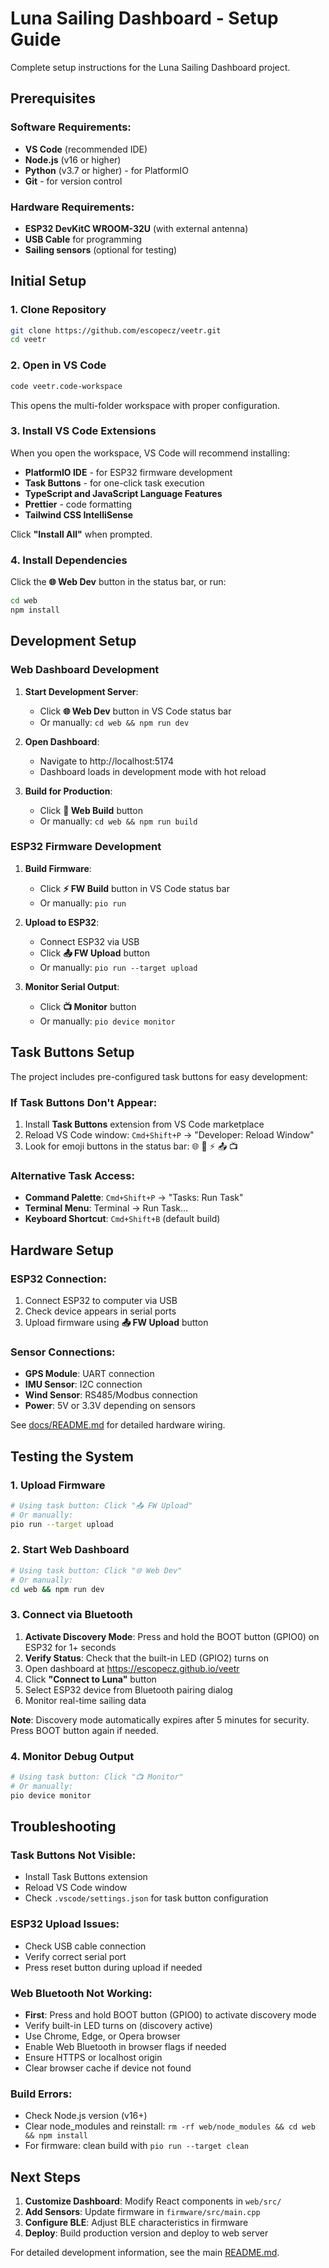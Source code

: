 # Luna Sailing Dashboard - Setup Guide

Complete setup instructions for the Luna Sailing Dashboard project.

## Prerequisites

### Software Requirements:
- **VS Code** (recommended IDE)
- **Node.js** (v16 or higher)
- **Python** (v3.7 or higher) - for PlatformIO
- **Git** - for version control

### Hardware Requirements:
- **ESP32 DevKitC WROOM-32U** (with external antenna)
- **USB Cable** for programming
- **Sailing sensors** (optional for testing)

## Initial Setup

### 1. Clone Repository
```bash
git clone https://github.com/escopecz/veetr.git
cd veetr
```

### 2. Open in VS Code
```bash
code veetr.code-workspace
```
This opens the multi-folder workspace with proper configuration.

### 3. Install VS Code Extensions
When you open the workspace, VS Code will recommend installing:
- **PlatformIO IDE** - for ESP32 firmware development
- **Task Buttons** - for one-click task execution
- **TypeScript and JavaScript Language Features**
- **Prettier** - code formatting
- **Tailwind CSS IntelliSense**

Click **"Install All"** when prompted.

### 4. Install Dependencies
Click the **🌐 Web Dev** button in the status bar, or run:
```bash
cd web
npm install
```

## Development Setup

### Web Dashboard Development

1. **Start Development Server**:
   - Click **🌐 Web Dev** button in VS Code status bar
   - Or manually: `cd web && npm run dev`

2. **Open Dashboard**: 
   - Navigate to http://localhost:5174
   - Dashboard loads in development mode with hot reload

3. **Build for Production**:
   - Click **🔧 Web Build** button  
   - Or manually: `cd web && npm run build`

### ESP32 Firmware Development

1. **Build Firmware**:
   - Click **⚡ FW Build** button in VS Code status bar
   - Or manually: `pio run`

2. **Upload to ESP32**:
   - Connect ESP32 via USB
   - Click **📤 FW Upload** button
   - Or manually: `pio run --target upload`

3. **Monitor Serial Output**:
   - Click **📺 Monitor** button
   - Or manually: `pio device monitor`

## Task Buttons Setup

The project includes pre-configured task buttons for easy development:

### If Task Buttons Don't Appear:
1. Install **Task Buttons** extension from VS Code marketplace
2. Reload VS Code window: `Cmd+Shift+P` → "Developer: Reload Window"
3. Look for emoji buttons in the status bar: 🌐 🔧 ⚡ 📤 📺

### Alternative Task Access:
- **Command Palette**: `Cmd+Shift+P` → "Tasks: Run Task"
- **Terminal Menu**: Terminal → Run Task...
- **Keyboard Shortcut**: `Cmd+Shift+B` (default build)

## Hardware Setup

### ESP32 Connection:
1. Connect ESP32 to computer via USB
2. Check device appears in serial ports
3. Upload firmware using **📤 FW Upload** button

### Sensor Connections:
- **GPS Module**: UART connection
- **IMU Sensor**: I2C connection  
- **Wind Sensor**: RS485/Modbus connection
- **Power**: 5V or 3.3V depending on sensors

See [docs/README.md](./docs/README.md) for detailed hardware wiring.

## Testing the System

### 1. Upload Firmware
```bash
# Using task button: Click "📤 FW Upload"
# Or manually:
pio run --target upload
```

### 2. Start Web Dashboard
```bash
# Using task button: Click "🌐 Web Dev"  
# Or manually:
cd web && npm run dev
```

### 3. Connect via Bluetooth
1. **Activate Discovery Mode**: Press and hold the BOOT button (GPIO0) on ESP32 for 1+ seconds
2. **Verify Status**: Check that the built-in LED (GPIO2) turns on
3. Open dashboard at https://escopecz.github.io/veetr
4. Click **"Connect to Luna"** button
5. Select ESP32 device from Bluetooth pairing dialog
6. Monitor real-time sailing data

**Note**: Discovery mode automatically expires after 5 minutes for security. Press BOOT button again if needed.

### 4. Monitor Debug Output
```bash
# Using task button: Click "📺 Monitor"
# Or manually:
pio device monitor
```

## Troubleshooting

### Task Buttons Not Visible:
- Install Task Buttons extension
- Reload VS Code window
- Check `.vscode/settings.json` for task button configuration

### ESP32 Upload Issues:
- Check USB cable connection
- Verify correct serial port
- Press reset button during upload if needed

### Web Bluetooth Not Working:
- **First**: Press and hold BOOT button (GPIO0) to activate discovery mode
- Verify built-in LED turns on (discovery active)
- Use Chrome, Edge, or Opera browser
- Enable Web Bluetooth in browser flags if needed
- Ensure HTTPS or localhost origin
- Clear browser cache if device not found

### Build Errors:
- Check Node.js version (v16+)
- Clear node_modules and reinstall: `rm -rf web/node_modules && cd web && npm install`
- For firmware: clean build with `pio run --target clean`

## Next Steps

1. **Customize Dashboard**: Modify React components in `web/src/`
2. **Add Sensors**: Update firmware in `firmware/src/main.cpp`
3. **Configure BLE**: Adjust BLE characteristics in firmware
4. **Deploy**: Build production version and deploy to web server

For detailed development information, see the main [README.md](./README.md).